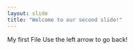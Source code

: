 ```yaml
---
layout: slide
title: "Welcome to our second slide!"
---
```

My first File
Use the left arrow to go back!
